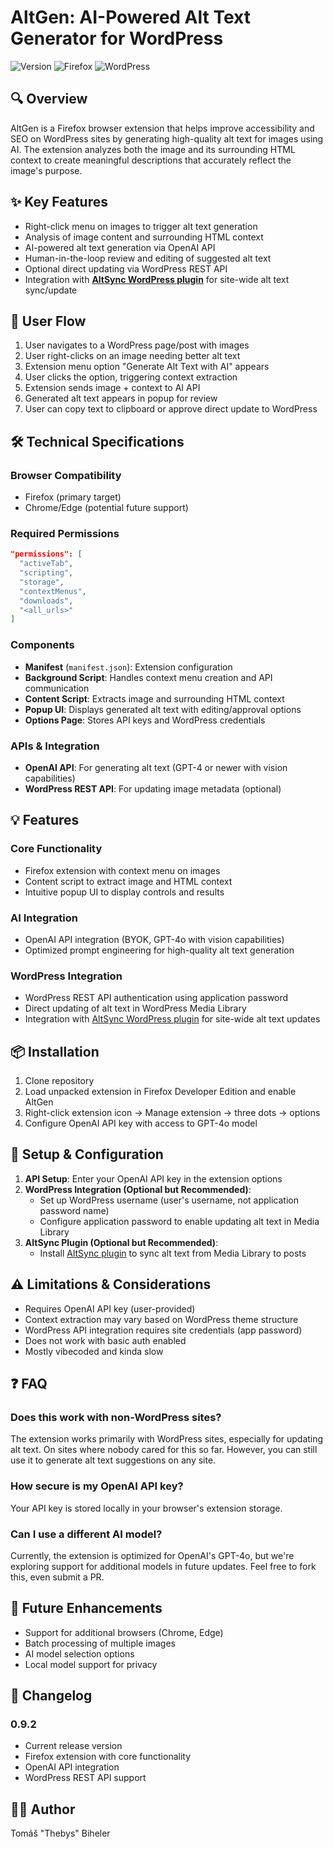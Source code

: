 # AltGen: AI-Powered Alt Text Generator for WordPress

![Version](https://img.shields.io/badge/version-0.9.2-blue)
![Firefox](https://img.shields.io/badge/Firefox-Compatible-orange)
![WordPress](https://img.shields.io/badge/WordPress-Compatible-green)

## 🔍 Overview
AltGen is a Firefox browser extension that helps improve accessibility and SEO on WordPress sites by generating high-quality alt text for images using AI. The extension analyzes both the image and its surrounding HTML context to create meaningful descriptions that accurately reflect the image's purpose.

## ✨ Key Features
- Right-click menu on images to trigger alt text generation
- Analysis of image content and surrounding HTML context
- AI-powered alt text generation via OpenAI API
- Human-in-the-loop review and editing of suggested alt text
- Optional direct updating via WordPress REST API
- Integration with [**AltSync WordPress plugin**](https://github.com/thebys/altsync) for site-wide alt text sync/update

## 🔄 User Flow
1. User navigates to a WordPress page/post with images
2. User right-clicks on an image needing better alt text
3. Extension menu option "Generate Alt Text with AI" appears
4. User clicks the option, triggering context extraction
5. Extension sends image + context to AI API
6. Generated alt text appears in popup for review
7. User can copy text to clipboard or approve direct update to WordPress

## 🛠️ Technical Specifications

### Browser Compatibility
- Firefox (primary target)
- Chrome/Edge (potential future support)

### Required Permissions
```json
"permissions": [
  "activeTab",
  "scripting", 
  "storage",
  "contextMenus",
  "downloads",
  "<all_urls>"
]
```

### Components
- **Manifest** (`manifest.json`): Extension configuration
- **Background Script**: Handles context menu creation and API communication
- **Content Script**: Extracts image and surrounding HTML context
- **Popup UI**: Displays generated alt text with editing/approval options
- **Options Page**: Stores API keys and WordPress credentials

### APIs & Integration
- **OpenAI API**: For generating alt text (GPT-4 or newer with vision capabilities)
- **WordPress REST API**: For updating image metadata (optional)

## 💡 Features

### Core Functionality
- Firefox extension with context menu on images
- Content script to extract image and HTML context
- Intuitive popup UI to display controls and results

### AI Integration
- OpenAI API integration (BYOK, GPT-4o with vision capabilities)
- Optimized prompt engineering for high-quality alt text generation

### WordPress Integration
- WordPress REST API authentication using application password
- Direct updating of alt text in WordPress Media Library
- Integration with [AltSync WordPress plugin](https://github.com/thebys/altsync) for site-wide alt text updates

## 📦 Installation
1. Clone repository
2. Load unpacked extension in Firefox Developer Edition and enable AltGen
3. Right-click extension icon → Manage extension → three dots → options
4. Configure OpenAI API key with access to GPT-4o model

## 🚀 Setup & Configuration
1. **API Setup**: Enter your OpenAI API key in the extension options
2. **WordPress Integration (Optional but Recommended)**:
   - Set up WordPress username (user's username, not application password name)
   - Configure application password to enable updating alt text in Media Library
3. **AltSync Plugin (Optional but Recommended)**:
   - Install [AltSync plugin](https://github.com/thebys/altsync) to sync alt text from Media Library to posts

## ⚠️ Limitations & Considerations
- Requires OpenAI API key (user-provided)
- Context extraction may vary based on WordPress theme structure
- WordPress API integration requires site credentials (app password)
- Does not work with basic auth enabled
- Mostly vibecoded and kinda slow

## ❓ FAQ
### Does this work with non-WordPress sites?
The extension works primarily with WordPress sites, especially for updating alt text. On sites where nobody cared for this so far. However, you can still use it to generate alt text suggestions on any site.

### How secure is my OpenAI API key?
Your API key is stored locally in your browser's extension storage.

### Can I use a different AI model?
Currently, the extension is optimized for OpenAI's GPT-4o, but we're exploring support for additional models in future updates. Feel free to fork this, even submit a PR.

## 🔮 Future Enhancements
- Support for additional browsers (Chrome, Edge)
- Batch processing of multiple images
- AI model selection options
- Local model support for privacy

## 📝 Changelog
### 0.9.2
- Current release version
- Firefox extension with core functionality
- OpenAI API integration
- WordPress REST API support

## 👨‍💻 Author
Tomáš "Thebys" Biheler